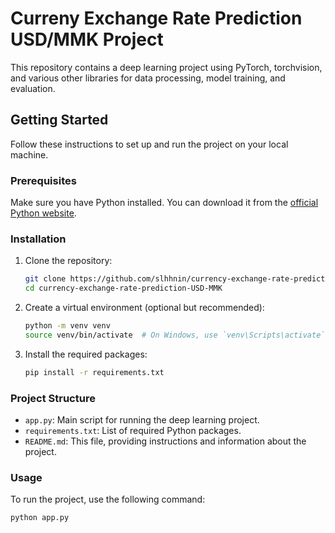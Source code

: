 # Curreny Exchange Rate Prediction USD/MMK Project

This repository contains a deep learning project using PyTorch, torchvision, and various other libraries for data processing, model training, and evaluation.

## Getting Started

Follow these instructions to set up and run the project on your local machine.

### Prerequisites

Make sure you have Python installed. You can download it from the [official Python website](https://www.python.org/).

### Installation

1. Clone the repository:

    ```sh
    git clone https://github.com/slhhnin/currency-exchange-rate-prediction-USD-MMK.git
    cd currency-exchange-rate-prediction-USD-MMK
    ```

2. Create a virtual environment (optional but recommended):

    ```sh
    python -m venv venv
    source venv/bin/activate  # On Windows, use `venv\Scripts\activate`
    ```

3. Install the required packages:

    ```sh
    pip install -r requirements.txt
    ```

### Project Structure

- `app.py`: Main script for running the deep learning project.
- `requirements.txt`: List of required Python packages.
- `README.md`: This file, providing instructions and information about the project.

### Usage

To run the project, use the following command:

```sh
python app.py
